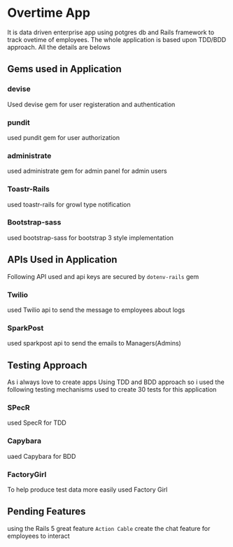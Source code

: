 # Overtime App
It is data driven enterprise app using potgres db and Rails framework to track ovetime of employees. The whole application is based upon TDD/BDD approach. All the details are belows 

## Gems used in Application

### devise
Used devise gem for user registeration and authentication

### pundit
used pundit gem for user authorization

### administrate
used administrate gem for admin panel for admin users

### Toastr-Rails
used toastr-rails for growl type notification

### Bootstrap-sass
used bootstrap-sass for bootstrap 3 style implementation


## APIs Used in Application
Following API used and api keys are secured by `dotenv-rails` gem

### Twilio 
used Twilio api to send the message to employees about logs

### SparkPost
used sparkpost api to send the emails to Managers(Admins)

## Testing Approach
As i always love to create apps Using TDD and BDD  approach so i used the following testing mechanisms used to create 30 tests
for this application 

### SPecR
used SpecR for TDD

### Capybara
uaed Capybara for BDD

### FactoryGirl
To help produce test data more easily used Factory Girl

## Pending Features
using the Rails 5 great feature `Action Cable` create the chat feature for employees to interact



